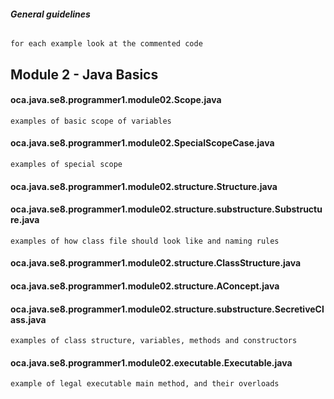 ###### **General guidelines**
    for each example look at the commented code
    
## **Module 2 - Java Basics**

#### **oca.java.se8.programmer1.module02.Scope.java**
    examples of basic scope of variables
#### **oca.java.se8.programmer1.module02.SpecialScopeCase.java**
    examples of special scope
#### **oca.java.se8.programmer1.module02.structure.Structure.java**
#### **oca.java.se8.programmer1.module02.structure.substructure.Substructure.java**
    examples of how class file should look like and naming rules
#### **oca.java.se8.programmer1.module02.structure.ClassStructure.java**
#### **oca.java.se8.programmer1.module02.structure.AConcept.java**
#### **oca.java.se8.programmer1.module02.structure.substructure.SecretiveClass.java**
    examples of class structure, variables, methods and constructors
#### **oca.java.se8.programmer1.module02.executable.Executable.java**
    example of legal executable main method, and their overloads